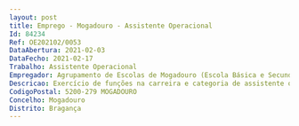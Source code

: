 ```yaml
--- 
layout: post
title: Emprego - Mogadouro - Assistente Operacional
Id: 84234
Ref: OE202102/0053
DataAbertura: 2021-02-03
DataFecho: 2021-02-17
Trabalho: Assistente Operacional
Empregador: Agrupamento de Escolas de Mogadouro (Escola Básica e Secundária do Mogadouro - Sede)
Descricao: Exercício de funções na carreira e categoria de assistente operacional a tempo indeterminado para a realização de serviços de limpeza e outros serviços no âmbito  das funções à categoria de assistente operacional.
CodigoPostal: 5200-279 MOGADOURO
Concelho: Mogadouro
Distrito: Bragança
--- 
```

